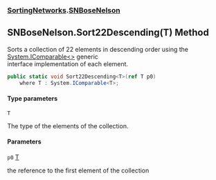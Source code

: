 ### [SortingNetworks](SortingNetworks.md 'SortingNetworks').[SNBoseNelson](SortingNetworks.SNBoseNelson.md 'SortingNetworks.SNBoseNelson')

## SNBoseNelson.Sort22Descending<T>(T) Method

Sorts a collection of 22 elements in descending order using the [System.IComparable&lt;&gt;](https://docs.microsoft.com/en-us/dotnet/api/System.IComparable-1 'System.IComparable`1') generic  
interface implementation of each element.

```csharp
public static void Sort22Descending<T>(ref T p0)
    where T : System.IComparable<T>;
```
#### Type parameters

<a name='SortingNetworks.SNBoseNelson.Sort22Descending_T_(T).T'></a>

`T`

The type of the elements of the collection.
#### Parameters

<a name='SortingNetworks.SNBoseNelson.Sort22Descending_T_(T).p0'></a>

`p0` [T](SortingNetworks.SNBoseNelson.Sort22Descending_T_(T).md#SortingNetworks.SNBoseNelson.Sort22Descending_T_(T).T 'SortingNetworks.SNBoseNelson.Sort22Descending<T>(T).T')

the reference to the first element of the collection